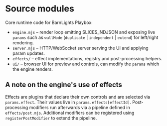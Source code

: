 # Source modules

Core runtime code for BarnLights Playbox:

- `engine.mjs` – render loop emitting SLICES_NDJSON and exposing live `params` such as `wallMode` (`duplicate` | `independent` | `extend`) for left/right rendering.
- `server.mjs` – HTTP/WebSocket server serving the UI and applying param updates.
- `effects/` – effect implementations, registry and post-processing helpers.
- `ui/` – browser UI for preview and controls, can modify the `params` which the engine renders.

## A note on the engine's use of effects

Effects are plugins that declare their own controls and are selected via `params.effect`.
Their values live in `params.effects[effectId]`.
Post-processing modifiers run afterwards via a pipeline defined in `effects/post.mjs`.
Additional modifiers can be registered using `registerPostModifier` to extend the pipeline.
